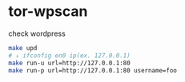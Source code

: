 # tor-wpscan
check wordpress

```bash
make upd
# ↓ ifconfig en0 ip(ex. 127.0.0.1)
make run-u url=http://127.0.0.1:80
make run-p url=http://127.0.0.1:80 username=foo
```
